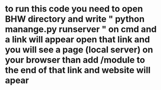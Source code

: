 # to run this code you need to open BHW directory and write " python manange.py runserver " on cmd and a link will appear open that link and you will see a page (local  server) on your browser than add /module to the end of that link and website will apear
